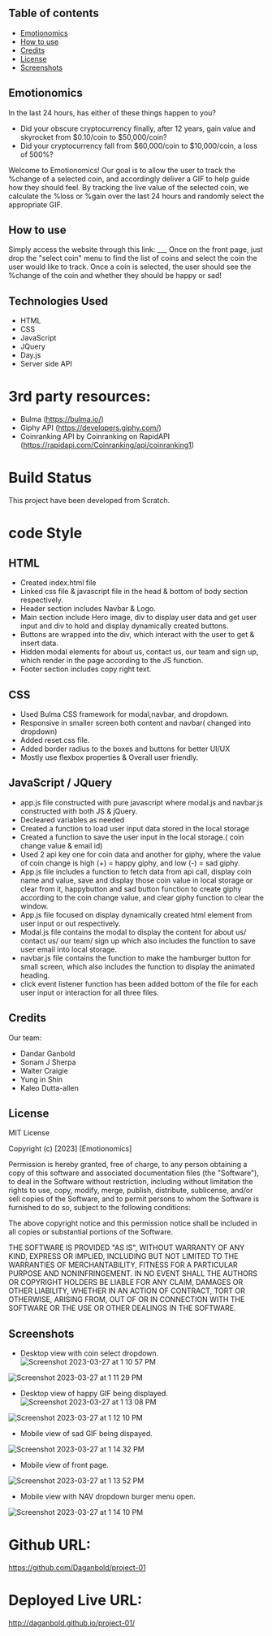 ## Table of contents
* [Emotionomics](#emotionomics)
* [How to use](#how-to-use)
* [Credits](#credits)
* [License](#license)
* [Screenshots](#screenshots)

## Emotionomics

In the last 24 hours, has either of these things happen to you?
* Did your obscure cryptocurrency finally, after 12 years, gain value and skyrocket from $0.10/coin to $50,000/coin?
* Did your cryptocurrency fall from $60,000/coin to $10,000/coin, a loss of 500%?

Welcome to Emotionomics!
Our goal is to allow the user to track the %change of a selected coin, and accordingly deliver a GIF to help guide how they should feel.
By tracking the live value of the selected coin, we calculate the %loss or %gain over the last 24 hours and randomly select the appropriate GIF.

## How to use 

Simply access the website through this link: ___ 
Once on the front page, just drop the "select coin" menu to find the list of coins and select the coin the user would like to track. 
Once a coin is selected, the user should see the %change of the coin and whether they should be happy or sad!


## Technologies Used
* HTML
* CSS
* JavaScript
* JQuery
* Day.js
* Server side API 

# 3rd party resources:
* Bulma (https://bulma.io/)
* Giphy API (https://developers.giphy.com/)
* Coinranking API by Coinranking on RapidAPI (https://rapidapi.com/Coinranking/api/coinranking1)

# Build Status
 This project have been developed from Scratch.

# code Style

## HTML
* Created index.html file
* Linked css file & javascript file in the head & bottom of body section respectively.
* Header section includes Navbar & Logo.
* Main section include Hero image, div to display user data and get user input and div to hold and display dynamically created buttons.
* Buttons are wrapped into the div, which interact with the user to get & insert data. 
* Hidden modal elements for about us, contact us, our team and sign up, which render in the page according to the JS function.
* Footer section includes copy right text.

## CSS
* Used Bulma CSS framework for modal,navbar, and dropdown.
* Responsive in smaller screen both content and navbar( changed into dropdown)
* Added reset.css file.
* Added border radius to the boxes and buttons for better UI/UX
* Mostly use flexbox properties & Overall user friendly. 

## JavaScript / JQuery
* app.js file constructed with pure javascript where modal.js and navbar.js constructed with both JS &  jQuery.
* Decleared variables as needed
* Created a function to load user input data stored in the local storage 
* Created a function to save the user input in the local storage.( coin change value & email id)
* Used 2 api key one for coin data and another for giphy, where the value of coin change is high (+) = happy giphy, and low (-) = sad giphy. 
* App.js file includes a function to  fetch data from api call, display coin name and value, save and display those coin value in local storage or clear     from it, happybutton and sad button function to create giphy according to the coin change value, and clear giphy function to clear the window.
* App.js file focused on display dynamically created html element from user input or out respectively.
* Modal.js file contains the modal to display the content for about us/ contact us/ our team/ sign up which also includes the function to save user email   into local storage.
* navbar.js file contains the function to make the hamburger button for small screen, which also includes the function to display the animated heading.
* click event listener function has been added bottom of the file for each user input or interaction for all three files.


## Credits

Our team:
* Dandar Ganbold
* Sonam J Sherpa
* Walter Craigie
* Yung in Shin
* Kaleo Dutta-allen


## License

MIT License

Copyright (c) [2023] [Emotionomics]

Permission is hereby granted, free of charge, to any person obtaining a copy
of this software and associated documentation files (the "Software"), to deal
in the Software without restriction, including without limitation the rights
to use, copy, modify, merge, publish, distribute, sublicense, and/or sell
copies of the Software, and to permit persons to whom the Software is
furnished to do so, subject to the following conditions:

The above copyright notice and this permission notice shall be included in all
copies or substantial portions of the Software.

THE SOFTWARE IS PROVIDED "AS IS", WITHOUT WARRANTY OF ANY KIND, EXPRESS OR
IMPLIED, INCLUDING BUT NOT LIMITED TO THE WARRANTIES OF MERCHANTABILITY,
FITNESS FOR A PARTICULAR PURPOSE AND NONINFRINGEMENT. IN NO EVENT SHALL THE
AUTHORS OR COPYRIGHT HOLDERS BE LIABLE FOR ANY CLAIM, DAMAGES OR OTHER
LIABILITY, WHETHER IN AN ACTION OF CONTRACT, TORT OR OTHERWISE, ARISING FROM,
OUT OF OR IN CONNECTION WITH THE SOFTWARE OR THE USE OR OTHER DEALINGS IN THE
SOFTWARE.

## Screenshots

* Desktop view with coin select dropdown.
![Screenshot 2023-03-27 at 1 10 57 PM](https://user-images.githubusercontent.com/89502092/228056361-8c967666-870b-413b-81fc-cea734576f2b.png)

![Screenshot 2023-03-27 at 1 11 29 PM](https://user-images.githubusercontent.com/89502092/228056236-39dfa382-37bf-4f3c-8da0-cc8c6dab5c90.png)


* Desktop view of happy GIF being displayed.
![Screenshot 2023-03-27 at 1 13 08 PM](https://user-images.githubusercontent.com/89502092/228056332-e0de761d-cc8a-477a-b986-e1d2f18cff4a.png)

![Screenshot 2023-03-27 at 1 12 10 PM](https://user-images.githubusercontent.com/89502092/228056295-bb06e1ee-e750-40a7-9a9b-205193e17e35.png)


* Mobile view of sad GIF being dispayed.

![Screenshot 2023-03-27 at 1 14 32 PM](https://user-images.githubusercontent.com/89502092/228056795-eb29f83c-86db-47e5-a55f-22a4855e8774.png)


* Mobile view of front page.

![Screenshot 2023-03-27 at 1 13 52 PM](https://user-images.githubusercontent.com/89502092/228056456-b0cd7b0a-0d40-4f0c-b7d6-7a251108f3f6.png)

* Mobile view with NAV dropdown burger menu open.

![Screenshot 2023-03-27 at 1 14 10 PM](https://user-images.githubusercontent.com/89502092/228056534-7ccc383f-2978-445d-b583-7894bd5dd878.png)


# Github URL: 
  https://github.com/Daganbold/project-01

# Deployed Live URL: 
  http://daganbold.github.io/project-01/

